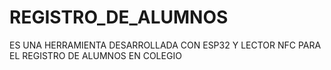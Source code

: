 # REGISTRO_DE_ALUMNOS
ES UNA HERRAMIENTA DESARROLLADA CON ESP32 Y LECTOR NFC PARA EL REGISTRO DE ALUMNOS EN COLEGIO
